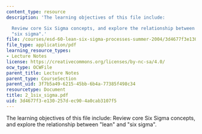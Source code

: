 ```yaml
---
content_type: resource
description: 'The learning objectives of this file include:

  Review core Six Sigma concepts, and explore the relationship between "lean" and
  "six sigma".'
file: /courses/esd-60-lean-six-sigma-processes-summer-2004/3d4677f3e130257dec904a0cab3107f5_2_1six_sigma.pdf
file_type: application/pdf
learning_resource_types:
- Lecture Notes
license: https://creativecommons.org/licenses/by-nc-sa/4.0/
ocw_type: OCWFile
parent_title: Lecture Notes
parent_type: CourseSection
parent_uid: 3f7b5a49-6215-45bb-6b4a-77385f498c34
resourcetype: Document
title: 2_1six_sigma.pdf
uid: 3d4677f3-e130-257d-ec90-4a0cab3107f5
---
```

The learning objectives of this file include:
Review core Six Sigma concepts, and explore the relationship between "lean" and "six sigma".